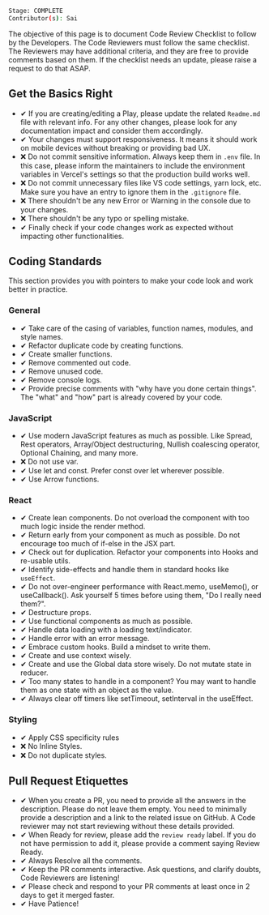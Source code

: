 ```bash
Stage: COMPLETE
Contributor(s): Sai
```

The objective of this page is to document Code Review Checklist to follow by the Developers. The Code Reviewers must follow the same checklist. The Reviewers may have additional criteria, and they are free to provide comments based on them. If the checklist needs an update, please raise a request to do that ASAP.

## Get the Basics Right
- ✔ If you are creating/editing a Play, please update the related `Readme.md` file with relevant info. For any other changes, please look for any documentation impact and consider them accordingly.
- ✔ Your changes must support responsiveness. It means it should work on mobile devices without breaking or providing bad UX.
- ❌ Do not commit sensitive information. Always keep them in `.env` file. In this case, please inform the maintainers to include the environment variables in Vercel's settings so that the production build works well.
- ❌ Do not commit unnecessary files like VS code settings, yarn lock, etc. Make sure you have an entry to ignore them in the `.gitignore` file.
- ❌ There shouldn't be any new Error or Warning in the console due to your changes.
- ❌ There shouldn't be any typo or spelling mistake.
- ✔ Finally check if your code changes work as expected without impacting other functionalities.

## Coding Standards
This section provides you with pointers to make your code look and work better in practice.

### General
- ✔ Take care of the casing of variables, function names, modules, and style names.
- ✔ Refactor duplicate code by creating functions.
- ✔ Create smaller functions.
- ✔ Remove commented out code.
- ✔ Remove unused code.
- ✔ Remove console logs.
- ✔ Provide precise comments with "why have you done certain things". The "what" and "how" part is already covered by your code.

### JavaScript
- ✔ Use modern JavaScript features as much as possible. Like Spread, Rest operators, Array/Object destructuring, Nullish coalescing operator, Optional Chaining, and many more.
- ❌ Do not use var.
- ✔ Use let and const. Prefer const over let wherever possible.
- ✔ Use Arrow functions.

### React
- ✔ Create lean components. Do not overload the component with too much logic inside the render method.
- ✔ Return early from your component as much as possible. Do not encourage too much of if-else in the JSX part.
- ✔ Check out for duplication. Refactor your components into Hooks and re-usable utils.
- ✔ Identify side-effects and handle them in standard hooks like `useEffect`.
- ✔ Do not over-engineer performance with React.memo, useMemo(), or useCallback(). Ask yourself 5 times before using them, "Do I really need them?".
- ✔ Destructure props.
- ✔ Use functional components as much as possible.
- ✔ Handle data loading with a loading text/indicator.
- ✔ Handle error with an error message.
- ✔ Embrace custom hooks. Build a mindset to write them.
- ✔ Create and use context wisely.
- ✔ Create and use the Global data store wisely. Do not mutate state in reducer.
- ✔ Too many states to handle in a component? You may want to handle them as one state with an object as the value.
- ✔ Always clear off timers like setTimeout, setInterval in the useEffect.

### Styling
- ✔ Apply CSS specificity rules
- ❌ No Inline Styles.
- ❌ Do not duplicate styles.

## Pull Request Etiquettes
- ✔ When you create a PR, you need to provide all the answers in the description. Please do not leave them empty. You need to minimally provide a description and a link to the related issue on GitHub. A Code reviewer may not start reviewing without these details provided.
- ✔ When Ready for review, please add the `review ready` label. If you do not have permission to add it, please provide a comment saying Review Ready.
- ✔ Always Resolve all the comments.
- ✔ Keep the PR comments interactive. Ask questions, and clarify doubts, Code Reviewers are listening!
- ✔ Please check and respond to your PR comments at least once in 2 days to get it merged faster.
- ✔ Have Patience!






